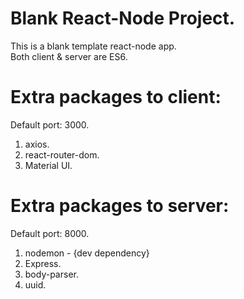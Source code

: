 # Blank React-Node Project.

This is a blank template react-node app.<br>
Both client & server are ES6.

# Extra packages to client:

Default port: 3000.

1. axios.
2. react-router-dom.
3. Material UI.

# Extra packages to server:

Default port: 8000.

1. nodemon - {dev dependency}
2. Express.
3. body-parser.
4. uuid.
